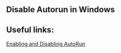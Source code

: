 Disable Autorun in Windows
----



Useful links:
--
[Enabling and Disabling AutoRun](https://learn.microsoft.com/en-us/windows/win32/shell/autoplay-reg)
